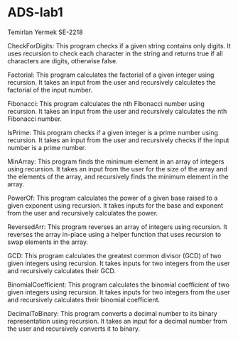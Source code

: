 # ADS-lab1
Temirlan Yermek SE-2218

CheckForDigits: This program checks if a given string contains only digits. It uses recursion to check each character in the string and returns true if all characters are digits, otherwise false.

Factorial: This program calculates the factorial of a given integer using recursion. It takes an input from the user and recursively calculates the factorial of the input number.

Fibonacci: This program calculates the nth Fibonacci number using recursion. It takes an input from the user and recursively calculates the nth Fibonacci number.

IsPrime: This program checks if a given integer is a prime number using recursion. It takes an input from the user and recursively checks if the input number is a prime number.

MinArray: This program finds the minimum element in an array of integers using recursion. It takes an input from the user for the size of the array and the elements of the array, and recursively finds the minimum element in the array.

PowerOf: This program calculates the power of a given base raised to a given exponent using recursion. It takes inputs for the base and exponent from the user and recursively calculates the power.

ReversedArr: This program reverses an array of integers using recursion. It reverses the array in-place using a helper function that uses recursion to swap elements in the array.

GCD: This program calculates the greatest common divisor (GCD) of two given integers using recursion. It takes inputs for two integers from the user and recursively calculates their GCD.

BinomialCoefficient: This program calculates the binomial coefficient of two given integers using recursion. It takes inputs for two integers from the user and recursively calculates their binomial coefficient.

DecimalToBinary: This program converts a decimal number to its binary representation using recursion. It takes an input for a decimal number from the user and recursively converts it to binary.
